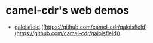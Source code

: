 # camel-cdr's web demos

* [galoisfield](galoisfield/gui.html) ([https://github.com/camel-cdr/galoisfield](https://github.com/camel-cdr/galoisfield))

